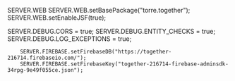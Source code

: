 SERVER.WEB 
SERVER.WEB.setBasePackage("torre.together");
SERVER.WEB.setEnableJSF(true);


SERVER.DEBUG.CORS = true;
		SERVER.DEBUG.ENTITY_CHECKS = true;
        		SERVER.DEBUG.LOG_EXCEPTIONS = true;


		SERVER.FIREBASE.setFirebaseDB("https://together-216714.firebaseio.com/");
		SERVER.FIREBASE.setFirebaseKey("together-216714-firebase-adminsdk-34rpg-9e49f055ce.json");